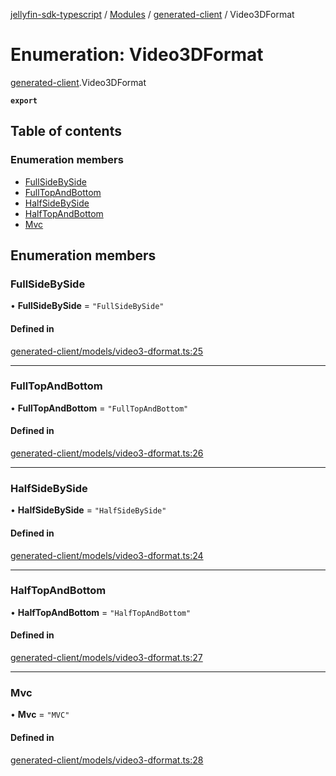 [jellyfin-sdk-typescript](../README.md) / [Modules](../modules.md) / [generated-client](../modules/generated_client.md) / Video3DFormat

# Enumeration: Video3DFormat

[generated-client](../modules/generated_client.md).Video3DFormat

**`export`**

## Table of contents

### Enumeration members

- [FullSideBySide](generated_client.Video3DFormat.md#fullsidebyside)
- [FullTopAndBottom](generated_client.Video3DFormat.md#fulltopandbottom)
- [HalfSideBySide](generated_client.Video3DFormat.md#halfsidebyside)
- [HalfTopAndBottom](generated_client.Video3DFormat.md#halftopandbottom)
- [Mvc](generated_client.Video3DFormat.md#mvc)

## Enumeration members

### FullSideBySide

• **FullSideBySide** = `"FullSideBySide"`

#### Defined in

[generated-client/models/video3-dformat.ts:25](https://github.com/thornbill/jellyfin-sdk-typescript/blob/b0f5501/src/generated-client/models/video3-dformat.ts#L25)

___

### FullTopAndBottom

• **FullTopAndBottom** = `"FullTopAndBottom"`

#### Defined in

[generated-client/models/video3-dformat.ts:26](https://github.com/thornbill/jellyfin-sdk-typescript/blob/b0f5501/src/generated-client/models/video3-dformat.ts#L26)

___

### HalfSideBySide

• **HalfSideBySide** = `"HalfSideBySide"`

#### Defined in

[generated-client/models/video3-dformat.ts:24](https://github.com/thornbill/jellyfin-sdk-typescript/blob/b0f5501/src/generated-client/models/video3-dformat.ts#L24)

___

### HalfTopAndBottom

• **HalfTopAndBottom** = `"HalfTopAndBottom"`

#### Defined in

[generated-client/models/video3-dformat.ts:27](https://github.com/thornbill/jellyfin-sdk-typescript/blob/b0f5501/src/generated-client/models/video3-dformat.ts#L27)

___

### Mvc

• **Mvc** = `"MVC"`

#### Defined in

[generated-client/models/video3-dformat.ts:28](https://github.com/thornbill/jellyfin-sdk-typescript/blob/b0f5501/src/generated-client/models/video3-dformat.ts#L28)
